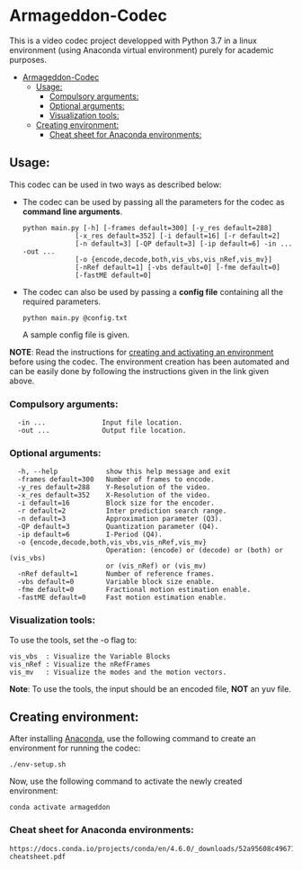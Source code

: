 # Armageddon-Codec

This is a video codec project developped with Python 3.7 in a linux environment (using Anaconda virtual environment) purely for academic purposes.

- [Armageddon-Codec](#armageddon-codec)
  - [Usage:](#usage)
    - [Compulsory arguments:](#compulsory-arguments)
    - [Optional arguments:](#optional-arguments)
    - [Visualization tools:](#visualization-tools)
  - [Creating environment:](#creating-environment)
    - [Cheat sheet for Anaconda environments:](#cheat-sheet-for-anaconda-environments)

## Usage:

This codec can be used in two ways as described below:

- The codec can be used by passing all the parameters for the codec as **command line arguments**.
  ```
  python main.py [-h] [-frames default=300] [-y_res default=288]
               [-x_res default=352] [-i default=16] [-r default=2]
               [-n default=3] [-QP default=3] [-ip default=6] -in ... -out ...
               [-o {encode,decode,both,vis_vbs,vis_nRef,vis_mv}]
               [-nRef default=1] [-vbs default=0] [-fme default=0]
               [-fastME default=0]
  ```

- The codec can also be used by passing a **config file** containing all the required parameters.
  ```
  python main.py @config.txt
  ```

  A sample config file is given.

**NOTE**: Read the instructions for [creating and activating an environment](#creating-environment) before using the codec. The environment creation has been automated and can be easily done by following the instructions given in the link given above.

### Compulsory arguments: 
```
  -in ...              Input file location.
  -out ...             Output file location.
```

### Optional arguments:
```
  -h, --help            show this help message and exit
  -frames default=300   Number of frames to encode.
  -y_res default=288    Y-Resolution of the video.
  -x_res default=352    X-Resolution of the video.
  -i default=16         Block size for the encoder.
  -r default=2          Inter prediction search range.
  -n default=3          Approximation parameter (Q3).
  -QP default=3         Quantization parameter (Q4).
  -ip default=6         I-Period (Q4).
  -o {encode,decode,both,vis_vbs,vis_nRef,vis_mv}
                        Operation: (encode) or (decode) or (both) or (vis_vbs)
                        or (vis_nRef) or (vis_mv)
  -nRef default=1       Number of reference frames.
  -vbs default=0        Variable block size enable.
  -fme default=0        Fractional motion estimation enable.
  -fastME default=0     Fast motion estimation enable.
```
### Visualization tools:
To use the tools, set the -o flag to:
```
vis_vbs  : Visualize the Variable Blocks
vis_nRef : Visualize the nRefFrames
vis_mv   : Visualize the modes and the motion vectors.

```
**Note**: To use the tools, the input should be an encoded file, **NOT** an yuv file.
## Creating environment:
After installing [Anaconda](https://www.anaconda.com/ "Anaconda's Homepage"), use the following command to create an environment for running the codec:
```
./env-setup.sh
```

Now, use the following command to activate the newly created environment:
```
conda activate armageddon
```
### Cheat sheet for Anaconda environments:
```
https://docs.conda.io/projects/conda/en/4.6.0/_downloads/52a95608c49671267e40c689e0bc00ca/conda-cheatsheet.pdf
```